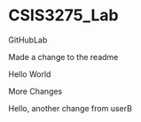 # CSIS3275_Lab
GitHubLab

Made a change to the readme

Hello World

More Changes

Hello, another change from userB

